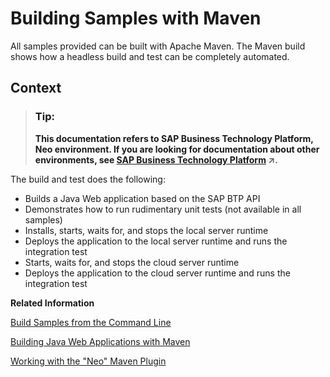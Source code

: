 <!-- loio841e3eaf32fa4bc3becc6ccd50758278 -->

# Building Samples with Maven

All samples provided can be built with Apache Maven. The Maven build shows how a headless build and test can be completely automated.



<a name="loio841e3eaf32fa4bc3becc6ccd50758278__context_N10015_N10012_N10001"/>

## Context

> ### Tip:  
> **This documentation refers to SAP Business Technology Platform, Neo environment. If you are looking for documentation about other environments, see [SAP Business Technology Platform](https://help.sap.com/viewer/65de2977205c403bbc107264b8eccf4b/Cloud/en-US/6a2c1ab5a31b4ed9a2ce17a5329e1dd8.html "SAP Business Technology Platform (SAP BTP) is an integrated offering comprised of four technology portfolios: database and data management, application development and integration, analytics, and intelligent technologies. The platform offers users the ability to turn data into business value, compose end-to-end business processes, and build and extend SAP applications quickly.") :arrow_upper_right:.**

The build and test does the following:

-   Builds a Java Web application based on the SAP BTP API
-   Demonstrates how to run rudimentary unit tests \(not available in all samples\)
-   Installs, starts, waits for, and stops the local server runtime
-   Deploys the application to the local server runtime and runs the integration test
-   Starts, waits for, and stops the cloud server runtime
-   Deploys the application to the cloud server runtime and runs the integration test

**Related Information**  


[Build Samples from the Command Line](build-samples-from-the-command-line-ad423da.md "You can use the Apache Maven command line tool to run local and cloud integration tests for any of the SDK samples.")

[Building Java Web Applications with Maven](http://scn.sap.com/community/developer-center/cloud-platform/blog/2014/05/27/building-java-applications-with-maven)

[Working with the "Neo" Maven Plugin](http://scn.sap.com/community/developer-center/cloud-platform/blog/2014/05/27/working-with-the-neo-maven-plugin)

